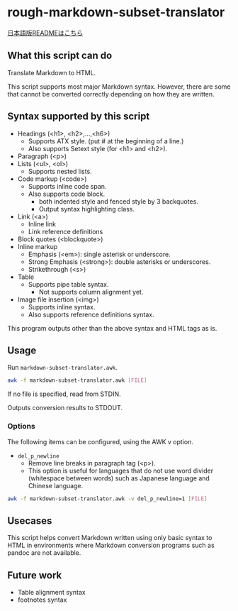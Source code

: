 # rough-markdown-subset-translator

[日本語版READMEはこちら](README.md)

## What this script can do

Translate Markdown to HTML.

This script supports most major Markdown syntax. However, there are some that
cannot be converted correctly depending on how they are written.

## Syntax supported by this script

- Headings (&lt;h1&gt;, &lt;h2&gt;,...,&lt;h6&gt;)
    - Supports ATX style. (put # at the beginning of a line.)
    - Also supports Setext style (for &lt;h1&gt; and &lt;h2&gt;).
- Paragraph (&lt;p&gt;)
- Lists (&lt;ul&gt;, &lt;ol&gt;)
    - Supports nested lists.
- Code markup (&lt;code&gt;)
    - Supports inline code span.
    - Also supports code block.
        - both indented style and fenced style by 3 backquotes.
        - Output syntax highlighting class.
- Link (&lt;a&gt;)
    - Inline link
    - Link reference definitions
- Block quotes (&lt;blockquote&gt;)
- Inline markup
    - Emphasis (&lt;em&gt;): single asterisk or underscore.
    - Strong Emphasis (&lt;strong&gt;): double asterisks or underscores.
    - Strikethrough (&lt;s&gt;)
- Table
    - Supports pipe table syntax.
        - Not supports column alignment yet.
- Image file insertion (&lt;img&gt;)
    - Supports inline syntax.
    - Also supports reference definitions syntax.

This program outputs other than the above syntax and HTML tags as is. 

## Usage

Run `markdown-subset-translator.awk`.

```bash
awk -f markdown-subset-translator.awk [FILE]
```

If no file is specified, read from STDIN.

Outputs conversion results to STDOUT.

### Options

The following items can be configured, using the AWK v option.

- `del_p_newline`
    - Remove line breaks in paragraph tag (&lt;p&gt;).
    - This option is useful for languages that do not use word divider
      (whitespace between words) such as Japanese language and Chinese
      language.

```bash
awk -f markdown-subset-translator.awk -v del_p_newline=1 [FILE]
```

## Usecases

This script helps convert Markdown written using only basic syntax to HTML in
environments where Markdown conversion programs such as pandoc are not
available.

## Future work

- Table alignment syntax
- footnotes syntax
